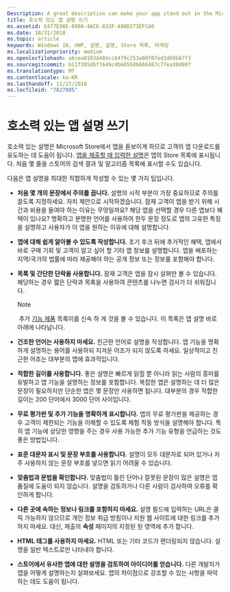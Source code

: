 ```yaml
---
Description: A great description can make your app stand out in the Microsoft Store and help encourage customers to download it.
title: 호소력 있는 앱 설명 쓰기
ms.assetid: E477E98E-090A-4ACE-832F-A98D273EFCA0
ms.date: 10/31/2018
ms.topic: article
keywords: Windows 10, UWP, 설명, 설명, Store 목록, 마케팅
ms.localizationpriority: medium
ms.openlocfilehash: a6cea0103d484cc84f9c253a08f07ed3d69b67f3
ms.sourcegitcommit: b11f305dbf7649c4b68550b666487c77ea30d98f
ms.translationtype: MT
ms.contentlocale: ko-KR
ms.lasthandoff: 11/27/2018
ms.locfileid: "7827985"
---
```

# <a name="write-a-great-app-description"></a>호소력 있는 앱 설명 쓰기


호소력 있는 설명은 Microsoft Store에서 앱을 돋보이게 하므로 고객의 앱 다운로드를 유도하는 데 도움이 됩니다. [앱을 제출할 때 입력한 설명](create-app-store-listings.md#description)은 앱의 Store 목록에 표시됩니다. 처음 몇 줄을 스토어의 검색 결과 및 알고리즘 목록에 표시할 수도 있습니다.

다음은 앱 설명을 최대한 적합하게 작성할 수 있는 몇 가지 팁입니다.

-   **처음 몇 개의 문장에서 주의를 끕니다.** 설명의 시작 부분이 가장 중요하므로 주의를 끌도록 지정하세요. 자치 제안으로 시작하겠습니다. 잠재 고객이 앱을 받기 위해 시간과 비용을 들여야 하는 이유는 무엇일까요? 해당 앱을 선택할 경우 다른 앱보다 혜택이 있나요? 명확하고 분명한 언어를 사용하여 한두 문장 정도로 앱의 고유한 특징을 설명하고 사용자가 이 앱을 원하는 이유에 대해 설명합니다.
-   **앱에 대해 쉽게 알아볼 수 있도록 작성합니다.** 초기 후크 뒤에 추가적인 혜택, 앱에서 바로 구매 기회 및 고객이 알고 싶어 할 기타 앱 정보를 설명합니다. 앱을 배포하는 지역/국가의 법률에 따라 제공해야 하는 공개 정보 또는 정보를 포함해야 합니다.
-   **목록 및 간단한 단락을 사용합니다.** 잠재 고객은 앱을 잠시 살펴만 볼 수 있습니다. 해당하는 경우 짧은 단락과 목록을 사용하여 콘텐츠를 나누면 검사가 더 쉬워집니다.

    > [!NOTE]
    > 추가 [기능 제품](create-app-store-listings.md#product-features) 목록이를 신속 하 게 것을 볼 수 있습니다. 이 목록은 앱 설명 바로 아래에 나타납니다.

-   **건조한 언어는 사용하지 마세요.** 친근한 언어로 설명을 작성합니다. 앱 기능을 명확하게 설명하는 용어를 사용하되 지겨운 어조가 되지 않도록 하세요. 일상적이고 친근한 어조는 대부분의 앱에 효과적입니다.
-   **적합한 길이를 사용합니다.** 좋은 설명은 빠르게 읽힐 뿐 아니라 읽는 사람의 흥미를 유발하고 앱 기능을 설명하는 정보를 포함합니다. 복잡한 앱은 설명하는 데 더 많은 문장이 필요하지만 단순한 앱은 몇 문장만 사용하면 됩니다. 대부분의 경우 적합한 길이는 200 단어에서 3000 단어 사이입니다.
-   **무료 평가판 및 추가 기능을 명확하게 표시합니다.** 앱의 무료 평가판을 제공하는 경우 고객이 제한되는 기능을 이해할 수 있도록 체험 작동 방식을 설명해야 합니다. 특히 앱 기능에 상당한 영향을 주는 경우 사용 가능한 추가 기능 유형을 언급하는 것도 좋은 방법입니다.
-   **표준 대문자 표시 및 문장 부호를 사용합니다.** 설명이 모두 대문자로 되어 있거나 자주 사용하지 않는 문장 부호를 넣으면 읽기 어려울 수 있습니다.
-   **맞춤법과 문법을 확인합니다.** 맞춤법이 틀린 단어나 잘못된 문장이 많은 설명은 앱 품질에 도움이 되지 않습니다. 설명을 검토하거나 다른 사람이 검사하여 오류를 확인하게 합니다.
-   **다른 곳에 속하는 정보나 링크를 포함하지 마세요.** 설명 필드에 입력하는 URL은 클릭 가능하지 않으므로 개인 정보 취급 방침이나 지원 웹 사이트에 대한 링크를 추가하지 마세요. 대신, 제출의 **속성** 페이지의 지정된 된 영역에 추가 합니다.
-   **HTML 태그를 사용하지 마세요.** HTML 또는 기타 코드가 렌더링되지 않습니다. 설명을 일반 텍스트로만 나타내야 합니다.
-   **스토어에서 유사한 앱에 대한 설명을 검토하여 아이디어를 얻습니다.** 다른 개발자가 앱을 어떻게 설명하는지 살펴보세요. 앱의 차이점으로 강조할 수 있는 사항을 파악하는 데도 도움이 됩니다.

 

 




